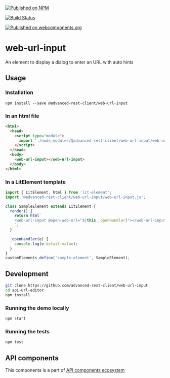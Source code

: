 [![Published on NPM](https://img.shields.io/npm/v/@advanced-rest-client/web-url-input.svg)](https://www.npmjs.com/package/@advanced-rest-client/web-url-input)

[![Build Status](https://travis-ci.org/advanced-rest-client/web-url-input.svg?branch=stage)](https://travis-ci.org/advanced-rest-client/web-url-input)

[![Published on webcomponents.org](https://img.shields.io/badge/webcomponents.org-published-blue.svg)](https://www.webcomponents.org/element/advanced-rest-client/web-url-input)

# web-url-input

An element to display a dialog to enter an URL with auto hints

## Usage

### Installation
```
npm install --save @advanced-rest-client/web-url-input
```

### In an html file

```html
<html>
  <head>
    <script type="module">
      import './node_modules/@advanced-rest-client/web-url-input/web-url-input.js';
    </script>
  </head>
  <body>
    <web-url-input></web-url-input>
  </body>
</html>
```

### In a LitElement template

```js
import { LitElement, html } from 'lit-element';
import '@advanced-rest-client/web-url-input/web-url-input.js';

class SampleElement extends LitElement {
  render() {
    return html`
    <web-url-input @open-web-url="${this._openHandler}"></web-url-input>
    `;
  }

  _openHandler(e) {
    console.log(e.detail.value);
  }
}
customElements.define('sample-element', SampleElement);
```

## Development

```sh
git clone https://github.com/advanced-rest-client/web-url-input
cd api-url-editor
npm install
```

### Running the demo locally

```sh
npm start
```

### Running the tests
```sh
npm test
```

## API components

This components is a part of [API components ecosystem](https://elements.advancedrestclient.com/)
